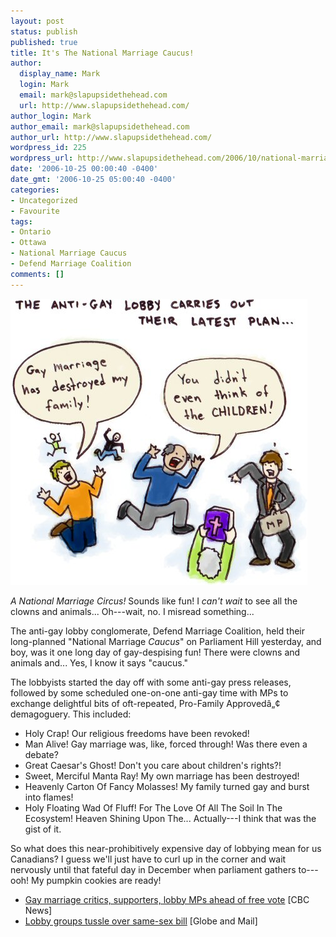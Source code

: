 ```yaml
---
layout: post
status: publish
published: true
title: It's The National Marriage Caucus!
author:
  display_name: Mark
  login: Mark
  email: mark@slapupsidethehead.com
  url: http://www.slapupsidethehead.com/
author_login: Mark
author_email: mark@slapupsidethehead.com
author_url: http://www.slapupsidethehead.com/
wordpress_id: 225
wordpress_url: http://www.slapupsidethehead.com/2006/10/national-marriage-caucus/
date: '2006-10-25 00:00:40 -0400'
date_gmt: '2006-10-25 05:00:40 -0400'
categories:
- Uncategorized
- Favourite
tags:
- Ontario
- Ottawa
- National Marriage Caucus
- Defend Marriage Coalition
comments: []
---
```

![The Defend Marriage Coalition](/wp-content/media/2006/10/defend_marriage_coalition.jpg)

_A National Marriage Circus!_ Sounds like fun! I _can't wait_ to see all the clowns and animals... Oh---wait, no. I misread something...

The anti-gay lobby conglomerate, Defend Marriage Coalition, held their long-planned "National Marriage _Caucus_" on Parliament Hill yesterday, and boy, was it one long day of gay-despising fun! There were clowns and animals and... Yes, I know it says "caucus."

The lobbyists started the day off with some anti-gay press releases, followed by some scheduled one-on-one anti-gay time with MPs to exchange delightful bits of oft-repeated, Pro-Family Approvedâ„¢ demagoguery. This included:

- Holy Crap! Our religious freedoms have been revoked!
- Man Alive! Gay marriage was, like, forced through! Was there even a debate?
- Great Caesar's Ghost! Don't you care about children's rights?!
- Sweet, Merciful Manta Ray! My own marriage has been destroyed!
- Heavenly Carton Of Fancy Molasses! My family turned gay and burst into flames!
- Holy Floating Wad Of Fluff! For The Love Of All The Soil In The Ecosystem! Heaven Shining Upon The... Actually---I think that was the gist of it.

So what does this near-prohibitively expensive day of lobbying mean for us Canadians? I guess we'll just have to curl up in the corner and wait nervously until that fateful day in December when parliament gathers to---ooh! My pumpkin cookies are ready!

- [Gay marriage critics, supporters, lobby MPs ahead of free vote](http://www.cbc.ca/canada/story/2006/10/24/samesex-opponents.html) [CBC News]
- [Lobby groups tussle over same-sex bill](http://www.theglobeandmail.com/servlet/story/RTGAM.20061024.wmarriage1024/BNStory/National/home) [Globe and Mail]
